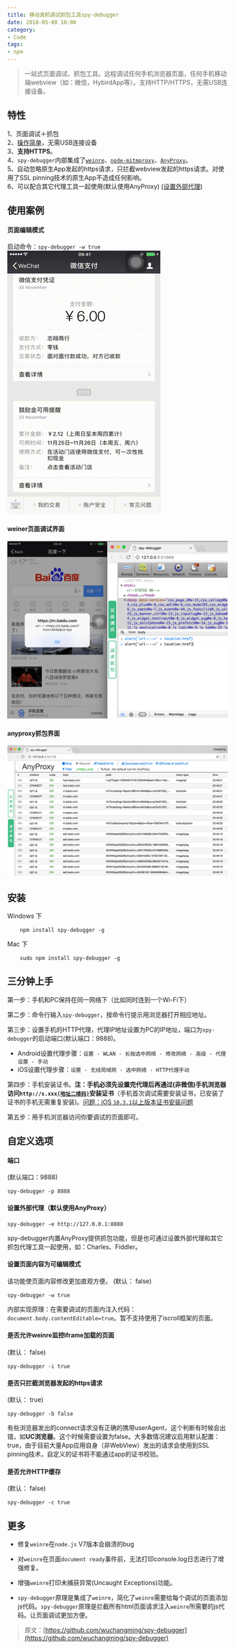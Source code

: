 ```yaml
---
title: 移动真机调试抓包工具spy-debugger
date: 2018-05-08 10:00
category:
- Code
tags:
- npm
---
```

>一站式页面调试、抓包工具。远程调试任何手机浏览器页面，任何手机移动端webview（如：微信，HybirdApp等）。支持HTTP/HTTPS，无需USB连接设备。  
  
特性
------------
  
1、页面调试＋抓包  
2、[操作简单](#三分钟上手)，无需USB连接设备   
3、**支持HTTPS**。  
4、`spy-debugger`内部集成了[`weinre`](http://people.apache.org/~pmuellr/weinre/docs/latest/)、[`node-mitmproxy`](https://github.com/wuchangming/node-mitmproxy)、[`AnyProxy`](https://github.com/alibaba/anyproxy)。  
5、自动忽略原生App发起的https请求，只拦截webview发起的https请求。对使用了SSL pinning技术的原生App不造成任何影响。  
6、可以配合其它代理工具一起使用(默认使用AnyProxy) [(设置外部代理)](#设置外部代理默认使用anyproxy)  
    
  
使用案例
------------
#### 页面编辑模式
  
启动命令：`spy-debugger -w true`  
![编辑模式](/assets/images/spy-debugger/spy-debugger-w.gif)
  
#### weiner页面调试界面
  
![调试模式](/assets/images/spy-debugger/demo.png)
  
#### anyproxy抓包界面
  
![抓包模式](/assets/images/spy-debugger/AnyProxy.png)
  
安装
------------
  
Windows 下
```
    npm install spy-debugger -g
```
  
Mac 下
```
    sudo npm install spy-debugger -g
```
  
## 三分钟上手
  
第一步：手机和PC保持在同一网络下（比如同时连到一个Wi-Fi下）
  
第二步：命令行输入`spy-debugger`，按命令行提示用浏览器打开相应地址。
  
第三步：设置手机的HTTP代理，代理IP地址设置为PC的IP地址，端口为`spy-debugger`的启动端口(默认端口：9888)。
- Android设置代理步骤：`设置 - WLAN - 长按选中网络 - 修改网络 - 高级 - 代理设置 - 手动`  
- iOS设置代理步骤：`设置 - 无线局域网 - 选中网络 - HTTP代理手动`  
  
第四步：手机安装证书。**注：手机必须先设置完代理后再通过(非微信)手机浏览器访问`http://s.xxx`[`(地址二维码)`](demo/img/QRCodeForCert.png)安装证书**（手机首次调试需要安装证书，已安装了证书的手机无需重复安装)。[问题：iOS `10.3.1`以上版本证书安装问题](https://github.com/wuchangming/spy-debugger/issues/42)
  
第五步：用手机浏览器访问你要调试的页面即可。
  
自定义选项
------------
  
#### 端口
  
(默认端口：9888)
```
spy-debugger -p 8888
```
  
#### 设置外部代理（默认使用AnyProxy）
  
```
spy-debugger -e http://127.0.0.1:8888
```
spy-debugger内置AnyProxy提供抓包功能，但是也可通过设置外部代理和其它抓包代理工具一起使用，如：Charles、Fiddler。
  
#### 设置页面内容为可编辑模式
  
该功能使页面内容修改更加直观方便。
(默认： false)
```
spy-debugger -w true
```
内部实现原理：在需要调试的页面内注入代码：`document.body.contentEditable=true`。暂不支持使用了iscroll框架的页面。
  
#### 是否允许weinre监控iframe加载的页面
  
(默认： false)
```
spy-debugger -i true
```
  
#### 是否只拦截浏览器发起的https请求
  
(默认： true)
```
spy-debugger -b false
```
有些浏览器发出的connect请求没有正确的携带userAgent，这个判断有时候会出错，如**UC浏览器**。这个时候需要设置为false。大多数情况建议启用默认配置：true，由于目前大量App应用自身（非WebView）发出的请求会使用到SSL pinning技术，自定义的证书将不能通过app的证书校验。
  
#### 是否允许HTTP缓存
  
(默认： false)
```
spy-debugger -c true
```
  
更多
------------
  
- 修复`weinre`在`node.js` V7版本会崩溃的bug

- 对`weinre`在页面`document ready`事件前，无法打印console.log日志进行了增强修复。

- 增强`weinre`打印未捕获异常(Uncaught Exceptions)功能。

- `spy-debugger`原理是集成了`weinre`，简化了`weinre`需要给每个调试的页面添加js代码。`spy-debugger`原理是拦截所有html页面请求注入`weinre`所需要的js代码。让页面调试更加方便。
  
>原文：[https://github.com/wuchangming/spy-debugger](https://github.com/wuchangming/spy-debugger)